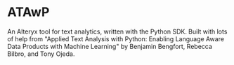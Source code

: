 # ATAwP
An Alteryx tool for text analytics, written with the Python SDK. Built with lots of help from "Applied Text Analysis with Python: Enabling Language Aware Data Products with Machine Learning" by Benjamin Bengfort, Rebecca Bilbro, and Tony Ojeda.
